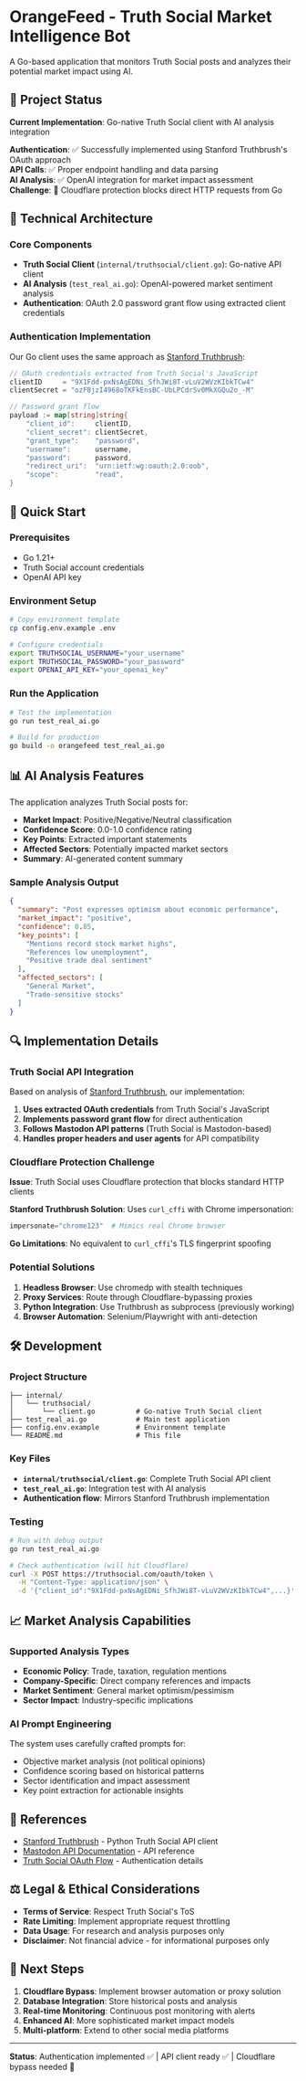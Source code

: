 # OrangeFeed - Truth Social Market Intelligence Bot

A Go-based application that monitors Truth Social posts and analyzes their potential market impact using AI.

## 🎯 Project Status

**Current Implementation**: Go-native Truth Social client with AI analysis integration

**Authentication**: ✅ Successfully implemented using Stanford Truthbrush's OAuth approach  
**API Calls**: ✅ Proper endpoint handling and data parsing  
**AI Analysis**: ✅ OpenAI integration for market impact assessment  
**Challenge**: 🚧 Cloudflare protection blocks direct HTTP requests from Go

## 🔧 Technical Architecture

### Core Components

- **Truth Social Client** (`internal/truthsocial/client.go`): Go-native API client
- **AI Analysis** (`test_real_ai.go`): OpenAI-powered market sentiment analysis
- **Authentication**: OAuth 2.0 password grant flow using extracted client credentials

### Authentication Implementation

Our Go client uses the same approach as [Stanford Truthbrush](https://github.com/stanfordio/truthbrush):

```go
// OAuth credentials extracted from Truth Social's JavaScript
clientID     = "9X1Fdd-pxNsAgEDNi_SfhJWi8T-vLuV2WVzKIbkTCw4"
clientSecret = "ozF8jzI4968oTKFkEnsBC-UbLPCdrSv0MkXGQu2o_-M"

// Password grant flow
payload := map[string]string{
    "client_id":     clientID,
    "client_secret": clientSecret,
    "grant_type":    "password",
    "username":      username,
    "password":      password,
    "redirect_uri":  "urn:ietf:wg:oauth:2.0:oob",
    "scope":         "read",
}
```

## 🚀 Quick Start

### Prerequisites

- Go 1.21+
- Truth Social account credentials
- OpenAI API key

### Environment Setup

```bash
# Copy environment template
cp config.env.example .env

# Configure credentials
export TRUTHSOCIAL_USERNAME="your_username"
export TRUTHSOCIAL_PASSWORD="your_password"
export OPENAI_API_KEY="your_openai_key"
```

### Run the Application

```bash
# Test the implementation
go run test_real_ai.go

# Build for production
go build -o orangefeed test_real_ai.go
```

## 📊 AI Analysis Features

The application analyzes Truth Social posts for:

- **Market Impact**: Positive/Negative/Neutral classification
- **Confidence Score**: 0.0-1.0 confidence rating
- **Key Points**: Extracted important statements
- **Affected Sectors**: Potentially impacted market sectors
- **Summary**: AI-generated content summary

### Sample Analysis Output

```json
{
  "summary": "Post expresses optimism about economic performance",
  "market_impact": "positive",
  "confidence": 0.85,
  "key_points": [
    "Mentions record stock market highs",
    "References low unemployment",
    "Positive trade deal sentiment"
  ],
  "affected_sectors": [
    "General Market",
    "Trade-sensitive stocks"
  ]
}
```

## 🔍 Implementation Details

### Truth Social API Integration

Based on analysis of [Stanford Truthbrush](https://github.com/stanfordio/truthbrush/blob/main/truthbrush/api.py), our implementation:

1. **Uses extracted OAuth credentials** from Truth Social's JavaScript
2. **Implements password grant flow** for direct authentication
3. **Follows Mastodon API patterns** (Truth Social is Mastodon-based)
4. **Handles proper headers and user agents** for API compatibility

### Cloudflare Protection Challenge

**Issue**: Truth Social uses Cloudflare protection that blocks standard HTTP clients

**Stanford Truthbrush Solution**: Uses `curl_cffi` with Chrome impersonation:
```python
impersonate="chrome123"  # Mimics real Chrome browser
```

**Go Limitations**: No equivalent to `curl_cffi`'s TLS fingerprint spoofing

### Potential Solutions

1. **Headless Browser**: Use chromedp with stealth techniques
2. **Proxy Services**: Route through Cloudflare-bypassing proxies  
3. **Python Integration**: Use Truthbrush as subprocess (previously working)
4. **Browser Automation**: Selenium/Playwright with anti-detection

## 🛠 Development

### Project Structure

```
├── internal/
│   └── truthsocial/
│       └── client.go          # Go-native Truth Social client
├── test_real_ai.go            # Main test application
├── config.env.example         # Environment template
└── README.md                  # This file
```

### Key Files

- **`internal/truthsocial/client.go`**: Complete Truth Social API client
- **`test_real_ai.go`**: Integration test with AI analysis
- **Authentication flow**: Mirrors Stanford Truthbrush implementation

### Testing

```bash
# Run with debug output
go run test_real_ai.go

# Check authentication (will hit Cloudflare)
curl -X POST https://truthsocial.com/oauth/token \
  -H "Content-Type: application/json" \
  -d '{"client_id":"9X1Fdd-pxNsAgEDNi_SfhJWi8T-vLuV2WVzKIbkTCw4",...}'
```

## 📈 Market Analysis Capabilities

### Supported Analysis Types

- **Economic Policy**: Trade, taxation, regulation mentions
- **Company-Specific**: Direct company references and impacts
- **Market Sentiment**: General market optimism/pessimism
- **Sector Impact**: Industry-specific implications

### AI Prompt Engineering

The system uses carefully crafted prompts for:
- Objective market analysis (not political opinions)
- Confidence scoring based on historical patterns
- Sector identification and impact assessment
- Key point extraction for actionable insights

## 🔗 References

- [Stanford Truthbrush](https://github.com/stanfordio/truthbrush) - Python Truth Social API client
- [Mastodon API Documentation](https://docs.joinmastodon.org/api/) - API reference
- [Truth Social OAuth Flow](https://docs.joinmastodon.org/spec/oauth/) - Authentication details

## ⚖️ Legal & Ethical Considerations

- **Terms of Service**: Respect Truth Social's ToS
- **Rate Limiting**: Implement appropriate request throttling
- **Data Usage**: For research and analysis purposes only
- **Disclaimer**: Not financial advice - for informational purposes only

## 🎯 Next Steps

1. **Cloudflare Bypass**: Implement browser automation or proxy solution
2. **Database Integration**: Store historical posts and analysis
3. **Real-time Monitoring**: Continuous post monitoring with alerts
4. **Enhanced AI**: More sophisticated market impact models
5. **Multi-platform**: Extend to other social media platforms

---

**Status**: Authentication implemented ✅ | API client ready ✅ | Cloudflare bypass needed 🚧 